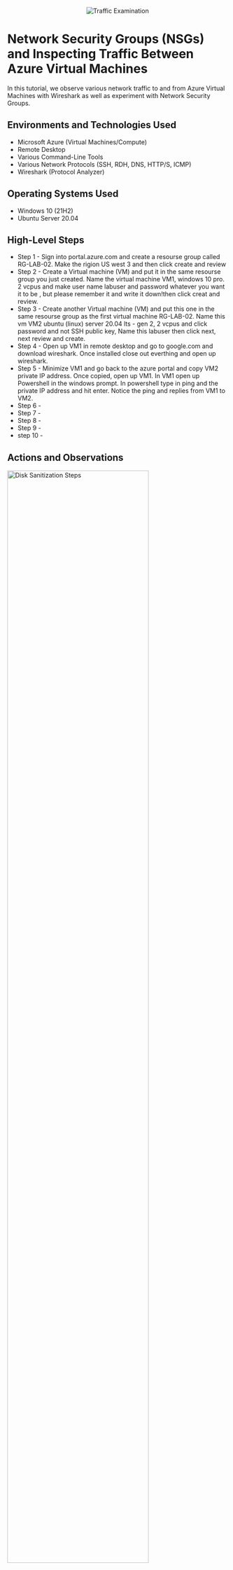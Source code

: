 <p align="center">
<img src="https://i.imgur.com/Ua7udoS.png" alt="Traffic Examination"/>
</p>

<h1>Network Security Groups (NSGs) and Inspecting Traffic Between Azure Virtual Machines</h1>
In this tutorial, we observe various network traffic to and from Azure Virtual Machines with Wireshark as well as experiment with Network Security Groups. <br />



<h2>Environments and Technologies Used</h2>

- Microsoft Azure (Virtual Machines/Compute)
- Remote Desktop
- Various Command-Line Tools
- Various Network Protocols (SSH, RDH, DNS, HTTP/S, ICMP)
- Wireshark (Protocol Analyzer)

<h2>Operating Systems Used </h2>

- Windows 10 (21H2)
- Ubuntu Server 20.04

<h2>High-Level Steps</h2>

- Step 1 - Sign into portal.azure.com and create a resourse group called RG-LAB-02. Make the rigion US west 3 and then click create and review 
- Step 2 - Create a Virtual machine (VM) and put it in the same resourse group you just created. Name the virtual machine VM1, windows 10 pro. 2 vcpus and make user name labuser and password whatever you want it to be , but please remember it and write it down!then click creat and review. 
- Step 3 - Create another Virtual machine (VM) and put this one in the same resourse group as the first virtual machine RG-LAB-02. Name this vm VM2 ubuntu (linux) server 20.04 lts - gen 2, 2 vcpus and click password and not SSH public key, Name this labuser then click next, next review and create. 
- Step 4 - Open up VM1 in remote desktop and go to google.com and download wireshark. Once installed close out everthing and open up wireshark. 
- Step 5 - Minimize VM1 and go back to the azure portal and copy VM2 private IP address. Once  copied, open up VM1. In VM1 open up Powershell in the windows prompt. In powershell type in ping and the private IP address and hit enter. Notice the ping and replies from VM1 to VM2. 
- Step 6 - 
- Step 7 - 
- Step 8 - 
- Step 9 - 
- step 10 - 





<h2>Actions and Observations</h2>

<p>
<img src="https://i.imgur.com/f5vVlgU.png" height="80%" width="80%" alt="Disk Sanitization Steps"/>
</p>
<p>
Once signed into azure, create a resource group and call it RG-LAB-02. RG is for Resourse group. 
</p>
<br />

<p>
<img src="https://i.imgur.com/LQfZV4v.png" height="80%" width="80%" alt="Disk Sanitization Steps"/>
</p>
<p>
Make sure the resourse group is us west 3 .
</p>
<br />

<p>
<img src="https://i.imgur.com/oomnUxU.png" height="80%" width="80%" alt="Disk Sanitization Steps"/>
</p>
<p>
Create a Virtual Machine (VM). Put it in the same resourse group you just created. RG-LAB-02
</p>
<br />
<p>
<img src="https://i.imgur.com/ZIOtKAC.png" height="80%" width="80%" alt="Disk Sanitization Steps"/>
</p>
<p>
Name the Virtual Machine (VM1).
</p>
<br />
<p>
<img src="https://i.imgur.com/f2maKSL.png" height="80%" width="80%" alt="Disk Sanitization Steps"/>
</p>
<p>
Lon.
</p>
<br />
<p>
<img src="https://i.imgur.com/IFlouzd.png" height="80%" width="80%" alt="Disk Sanitization Steps"/>
</p>
<p>
L.
</p>
<br />
<p>
<img src="https://i.imgur.com/NR5CnFd.png" height="80%" width="80%" alt="Disk Sanitization Steps"/>
</p>
<p>
Lorem.
</p>
<br />
<p>
<img src="https://i.imgur.com/UiaJmII.png" height="80%" width="80%" alt="Disk Sanitization Steps"/>
</p>
<p>
Lorem ipsum.
</p>
<br />
<p>
<img src="https://i.imgur.com/W1BfEjy.png" height="80%" width="80%" alt="Disk Sanitization Steps"/>
</p>
<p>
Lorem ipsum dolor 
</p>
<br />
</p>
<br />
<p>
<img src="https://i.imgur.com/hr4O4QJ.png" height="80%" width="80%" alt="Disk Sanitization Steps"/>
</p>
<p>
Lorem ipsum dolor sit amet.
</p>
<br />
</p>
<br />
<p>
<img src="https://i.imgur.com/Dd5BmL4.png" height="80%" width="80%" alt="Disk Sanitization Steps"/>
</p>
<p>
Lorem ipsum dolor 
</p>
<br />
</p>
<br />
<p>
<img src="https://i.imgur.com/Xsn0rU1.png" height="80%" width="80%" alt="Disk Sanitization Steps"/>
</p>
<p>
Lorem ipsum dolor sit amet.
</p>
<br />
</p>
<br />
<p>
<img src="https://i.imgur.com/iXqPyaD.png" height="80%" width="80%" alt="Disk Sanitization Steps"/>
</p>
<p>
Lorem ipsum dolor 
</p>
<br />
</p>
<br />
<p>
<img src="https://i.imgur.com/v9aMadS.png" height="80%" width="80%" alt="Disk Sanitization Steps"/>
</p>
<p>
Lorem ipsum dolor sit amet.
</p>
<br />
